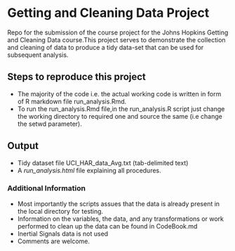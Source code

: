 # Getting and Cleaning Data Project

Repo for the submission of the course project for the Johns Hopkins Getting and Cleaning Data course.This project serves to demonstrate the collection and cleaning of data to produce a tidy data-set that can be used for subsequent analysis.

## Steps to reproduce this project

* The majority of the code i.e. the actual working code is written in form of R markdown file run_analysis.Rmd.
* To run the run_analysis.Rmd file,in the run_analysis.R script just change the working directory to required one and source the same (i.e change the setwd parameter).

## Output

* Tidy dataset file UCI_HAR_data_Avg.txt (tab-delimited text)
* A _run_analysis.html_ file explaining all procedures.

### Additional Information

* Most importantly the scripts assues that the data is already present in the local directory for testing.
* Information on the variables, the data, and any transformations or work performed to clean up the data can be found in CodeBook.md
* Inertial Signals data is not used
* Comments are welcome.

